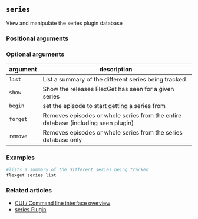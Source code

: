 ## `series`
View and manipulate the series plugin database

### Positional arguments

### Optional arguments
| argument | description |
| --- | --- |
| `list`| List a summary of the different series being tracked |
| `show`| Show the releases FlexGet has seen for a given series |
| `begin`| set the episode to start getting a series from |
| `forget`| Removes episodes or whole series from the entire database (including seen plugin) |
| `remove` | Removes episodes or whole series from the series database only |

### Examples
```bash
#lists a summary of the different series being tracked
flexget series list
```

### Related articles
* [CUI / Command line interface overview](/CLI)
* [series Plugin](/Plugins/series)